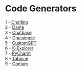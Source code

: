 <h1>
    Code Generators
</h1>

1 - <a href="https://chatling.ai/"> Chatling</a> <br>
2 - <a href="https://dante-ai.com/">Dante</a> <br>
3 - <a href="https://www.googleadservices.com/pagead/aclk?sa=L&ai=DChcSEwiwssbl-dyBAxXziVAGHSc8BJAYABACGgJkZw&gclid=Cj0KCQjwmvSoBhDOARIsAK6aV7hIWCS70-oXJdjdqv7foakuxtHhE9cWOqosb4SHNbzgC67fJxHbVV8aAmTxEALw_wcB&ohost=www.google.com&cid=CAESVeD2GgiKQmfXzjUHVdCHrBjnNiBVO7FFkcWWMts1dKAnKjKgO21_Le5_4bIsfS0tjQGAnPIC0-ulg76jCxDjsLIMkyh77reCs8_08ekiI3YhrkIjQkI&sig=AOD64_0PjmCsQ_KETFW6QKoiPQmp10QUhw&q&adurl&ved=2ahUKEwj4_77l-dyBAxWw_rsIHbMCBMkQ0Qx6BAgKEAE">Chatbase</a> <br>
4 - <a href="https://www.chatsimple.ai/">Chatsimple</a> <br>
5 - <a href="https://www.googleadservices.com/pagead/aclk?sa=L&ai=DChcSEwj8jbzt-dyBAxUAlIMHHVVfACwYABAAGgJlZg&gclid=Cj0KCQjwmvSoBhDOARIsAK6aV7iIrx0gGXQ-KV9rOfHYtcEv6ulda0fWb-MRJYX011nS4xZ6b8Ffa6kaAmtQEALw_wcB&ohost=www.google.com&cid=CAESVeD21p3Xa8mR8MU3_jPD0PNcsc9UKDa7SSTr9_Jut_uGUsgmU-_pRXcnpQrA8VdeEOuarDXs6G8tWV0xNIDJKbSC8OvHXs4eB7I4S-Dvh4pNIjT0DTk&sig=AOD64_0aSZkbwJwXuNb2nvOEZmFR-UTIBA&q&adurl&ved=2ahUKEwiY2rPt-dyBAxUig_0HHce4DpwQ0Qx6BAgNEAE">CustomGPT</a> <br>
6 - <a href="https://k-explorer.com/">K-Explorer</a> <br>
7 - <a href="https://www.jetbrains.com/pycharm/">PyCharm</a> <br>
8 - <a href="https://www.tabnine.com/">Tabnine</a> <br>
9 - <a href="https://www.codium.ai/">Codium </a> <br>
